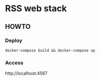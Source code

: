 # RSS web stack

## HOWTO
### Deploy
```docker-compose build && docker-compose up```
### Access
http://localhost:4567